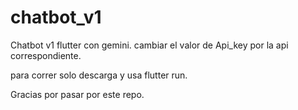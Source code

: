 # chatbot_v1

Chatbot v1 flutter con gemini.
cambiar el valor de Api_key por la api correspondiente.

para correr solo descarga y usa flutter run.

Gracias por pasar por este repo.
